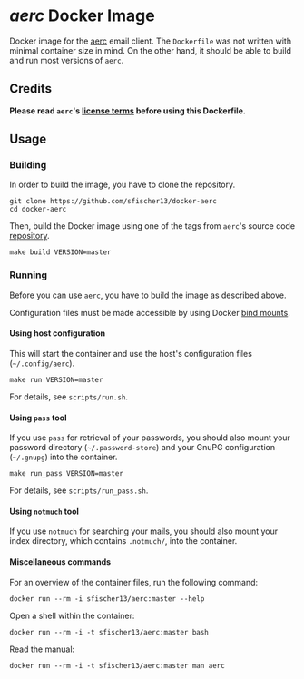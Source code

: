 # *aerc* Docker Image

Docker image for the [aerc](https://aerc-mail.org/) email client.
The `Dockerfile` was not written with minimal container size in mind.
On the other hand, it should be able to build and run most versions of `aerc`.

## Credits

**Please read `aerc`'s [license terms](https://git.sr.ht/~sircmpwn/aerc/tree/master/LICENSE) before using this Dockerfile.**

## Usage

### Building

In order to build the image, you have to clone the repository.

``` shell
git clone https://github.com/sfischer13/docker-aerc
cd docker-aerc
```

Then, build the Docker image using one of the tags from `aerc`'s source code [repository](https://git.sr.ht/~sircmpwn/aerc/refs).

``` shell
make build VERSION=master
```

### Running

Before you can use `aerc`, you have to build the image as described above.

Configuration files must be made accessible by using Docker [bind mounts](https://docs.docker.com/storage/bind-mounts/).

#### Using host configuration

This will start the container and use the host's configuration files (`~/.config/aerc`).

``` shell
make run VERSION=master
```

For details, see `scripts/run.sh`.

#### Using `pass` tool

If you use `pass` for retrieval of your passwords, you should also mount your password directory (`~/.password-store`) and your GnuPG configuration (`~/.gnupg`) into the container.

``` shell
make run_pass VERSION=master
```

For details, see `scripts/run_pass.sh`.

#### Using `notmuch` tool

If you use `notmuch` for searching your mails, you should also mount your index directory, which contains `.notmuch/`, into the container.

#### Miscellaneous commands

For an overview of the container files, run the following command:

``` shell
docker run --rm -i sfischer13/aerc:master --help
```

Open a shell within the container:

``` shell
docker run --rm -i -t sfischer13/aerc:master bash
```

Read the manual:

``` shell
docker run --rm -i -t sfischer13/aerc:master man aerc
```
